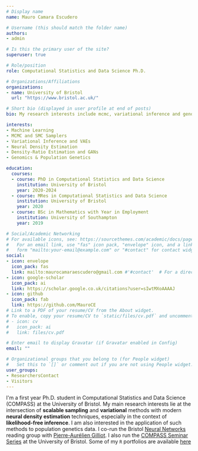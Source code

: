 ```yaml
---
# Display name
name: Mauro Camara Escudero

# Username (this should match the folder name)
authors:
- admin

# Is this the primary user of the site?
superuser: true

# Role/position
role: Computational Statistics and Data Science Ph.D.

# Organizations/Affiliations
organizations:
- name: University of Bristol
  url: "https://www.bristol.ac.uk/"

# Short bio (displayed in user profile at end of posts)
bio: My research interests include mcmc, variational inference and genomic data.

interests:
- Machine Learning
- MCMC and SMC Samplers
- Variational Inference and VAEs
- Neural Density Estimation
- Density-Ratio Estimation and GANs
- Genomics & Population Genetics

education:
  courses:
  - course: PhD in Computational Statistics and Data Science
    institution: University of Bristol
    year: 2020-2024
  - course: MRes in Computational Statistics and Data Science
    institution: University of Bristol
    year: 2020
  - course: BSc in Mathematics with Year in Employment
    institution: University of Southampton
    year: 2019

# Social/Academic Networking
# For available icons, see: https://sourcethemes.com/academic/docs/page-builder/#icons
#   For an email link, use "fas" icon pack, "envelope" icon, and a link in the
#   form "mailto:your-email@example.com" or "#contact" for contact widget.
social:
- icon: envelope
  icon_pack: fas
  link: mailto:maurocamaraescudero@gmail.com #'#contact'  # For a direct email link, use "mailto:test@example.org".
- icon: google-scholar
  icon_pack: ai
  link: https://scholar.google.co.uk/citations?user=sIwtMXoAAAAJ
- icon: github
  icon_pack: fab
  link: https://github.com/MauroCE
# Link to a PDF of your resume/CV from the About widget.
# To enable, copy your resume/CV to `static/files/cv.pdf` and uncomment the lines below.
# - icon: cv
#   icon_pack: ai
#   link: files/cv.pdf

# Enter email to display Gravatar (if Gravatar enabled in Config)
email: ""

# Organizational groups that you belong to (for People widget)
#   Set this to `[]` or comment out if you are not using People widget.
user_groups:
- ResearchersContact
- Visitors
---
```


I'm a first year Ph.D. student in Computational Statistics and Data Science (COMPASS) at the University of Bristol. My main research interests lie at the intersection of **scalable sampling** and **variational** methods with modern **neural density estimation** techniques, especially in the context of **likelihood-free inference**. I am also interested in the application of such methods to population genetics data. I co-run the Bristol [Neural Networks](https://neuralnetworksbristol.netlify.app/) reading group with [Pierre-Aurélien Gilliot](https://research-information.bris.ac.uk/en/persons/pierre-aurelien-m-a-gilliot). I also run the [COMPASS Seminar Series](https://compass.blogs.bristol.ac.uk/compass-seminar-series/) at the University of Bristol. Some of my `R` portfolios are available [here](https://statisticalcomputingportfolio.netlify.com/)
